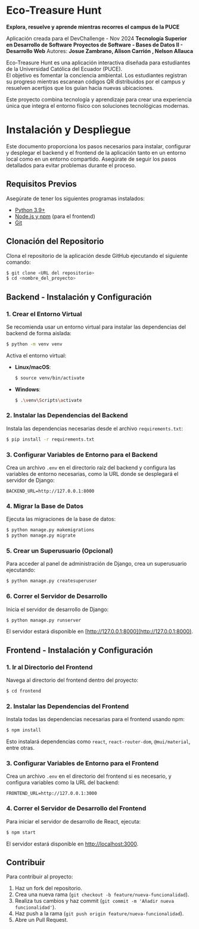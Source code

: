 # Eco-Treasure Hunt
**Explora, resuelve y aprende mientras recorres el campus de la PUCE** 

Aplicación creada para el DevChallenge - Nov 2024
**Tecnología Superior en Desarrollo de Software**
**Proyectos de Software - Bases de Datos II - Desarrollo Web**
Autores: **Josue Zambrano, Alison Carrión , Nelson Allauca**


Eco-Treasure Hunt es una aplicación interactiva diseñada para estudiantes de la Universidad Católica del Ecuador (PUCE).  
El objetivo es fomentar la conciencia ambiental. Los estudiantes registran su progreso mientras escanean códigos QR distribuidos por el campus y resuelven acertijos que los guían hacia nuevas ubicaciones.  

Este proyecto combina tecnología y aprendizaje para crear una experiencia única que integra el entorno físico con soluciones tecnológicas modernas.


# Instalación y Despliegue

Este documento proporciona los pasos necesarios para instalar, configurar y desplegar el backend y el frontend de la aplicación tanto en un entorno local como en un entorno compartido. Asegúrate de seguir los pasos detallados para evitar problemas durante el proceso.

## Requisitos Previos

Asegúrate de tener los siguientes programas instalados:

- [Python 3.9+](https://www.python.org/downloads/)
- [Node.js y npm](https://nodejs.org/en/download/) (para el frontend)
- [Git](https://git-scm.com/)

## Clonación del Repositorio

Clona el repositorio de la aplicación desde GitHub ejecutando el siguiente comando:

```bash
$ git clone <URL del repositorio>
$ cd <nombre_del_proyecto>
```

## Backend - Instalación y Configuración

### 1. Crear el Entorno Virtual

Se recomienda usar un entorno virtual para instalar las dependencias del backend de forma aislada:

```bash
$ python -m venv venv
```

Activa el entorno virtual:

- **Linux/macOS**:
  ```bash
  $ source venv/bin/activate
  ```
- **Windows**:
  ```bash
  $ .\venv\Scripts\activate
  ```

### 2. Instalar las Dependencias del Backend

Instala las dependencias necesarias desde el archivo `requirements.txt`:

```bash
$ pip install -r requirements.txt
```

### 3. Configurar Variables de Entorno para el Backend

Crea un archivo `.env` en el directorio raíz del backend y configura las variables de entorno necesarias, como la URL donde se desplegará el servidor de Django:

```
BACKEND_URL=http://127.0.0.1:8000
```

### 4. Migrar la Base de Datos

Ejecuta las migraciones de la base de datos:

```bash
$ python manage.py makemigrations
$ python manage.py migrate
```

### 5. Crear un Superusuario (Opcional)

Para acceder al panel de administración de Django, crea un superusuario ejecutando:

```bash
$ python manage.py createsuperuser
```

### 6. Correr el Servidor de Desarrollo

Inicia el servidor de desarrollo de Django:

```bash
$ python manage.py runserver
```

El servidor estará disponible en [http://127.0.0.1:8000](http://127.0.0.1:8000).

## Frontend - Instalación y Configuración

### 1. Ir al Directorio del Frontend

Navega al directorio del frontend dentro del proyecto:

```bash
$ cd frontend
```

### 2. Instalar las Dependencias del Frontend

Instala todas las dependencias necesarias para el frontend usando npm:

```bash
$ npm install
```

Esto instalará dependencias como `react`, `react-router-dom`, `@mui/material`, entre otras.

### 3. Configurar Variables de Entorno para el Frontend

Crea un archivo `.env` en el directorio del frontend si es necesario, y configura variables como la URL del backend:

```
FRONTEND_URL=http://127.0.0.1:3000
```

### 4. Correr el Servidor de Desarrollo del Frontend

Para iniciar el servidor de desarrollo de React, ejecuta:

```bash
$ npm start
```

El servidor estará disponible en [http://localhost:3000](http://localhost:3000).

## Contribuir

Para contribuir al proyecto:

1. Haz un fork del repositorio.
2. Crea una nueva rama (`git checkout -b feature/nueva-funcionalidad`).
3. Realiza tus cambios y haz commit (`git commit -m 'Añadir nueva funcionalidad'`).
4. Haz push a la rama (`git push origin feature/nueva-funcionalidad`).
5. Abre un Pull Request.

